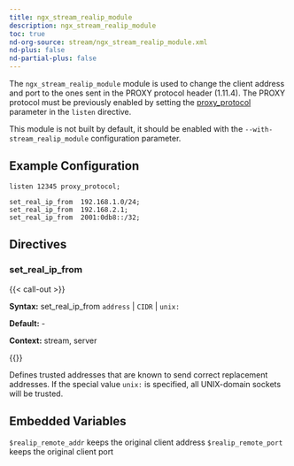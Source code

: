 ```yaml
---
title: ngx_stream_realip_module
description: ngx_stream_realip_module
toc: true
nd-org-source: stream/ngx_stream_realip_module.xml
nd-plus: false
nd-partial-plus: false
---
```



<!--
      ********************************************************************************
      🛑 WARNING: AUTOGENERATED FILE - DO NOT EDIT 🛑 This Markdown file was
      automatically generated from the source XML documentation. Any manual
      changes made directly to this file will be overwritten. To request or
      suggest changes, please edit the source XML files instead.
      https://github.com/nginx/nginx.org/tree/main/xml/en
      ********************************************************************************
      -->


The `ngx_stream_realip_module` module is used
to change the client address and port
to the ones sent in the PROXY protocol header (1.11.4).
The PROXY protocol must be previously enabled by setting the
[proxy_protocol](/nginx/module-reference/stream/ngx_stream_core_module#proxy_protocol) parameter
in the `listen` directive.

This module is not built by default, it should be enabled with the
`--with-stream_realip_module`
configuration parameter.
## Example Configuration


```nginx
listen 12345 proxy_protocol;

set_real_ip_from  192.168.1.0/24;
set_real_ip_from  192.168.2.1;
set_real_ip_from  2001:0db8::/32;

```

## Directives

### set_real_ip_from

{{< call-out >}}

**Syntax:** set_real_ip_from `address` | `CIDR` | `unix:`

**Default:** -

**Context:** stream, server


{{</call-out>}}


Defines trusted addresses that are known to send correct
replacement addresses.
If the special value `unix:` is specified,
all UNIX-domain sockets will be trusted.
## Embedded Variables

`$realip_remote_addr`
keeps the original client address
`$realip_remote_port`
keeps the original client port
